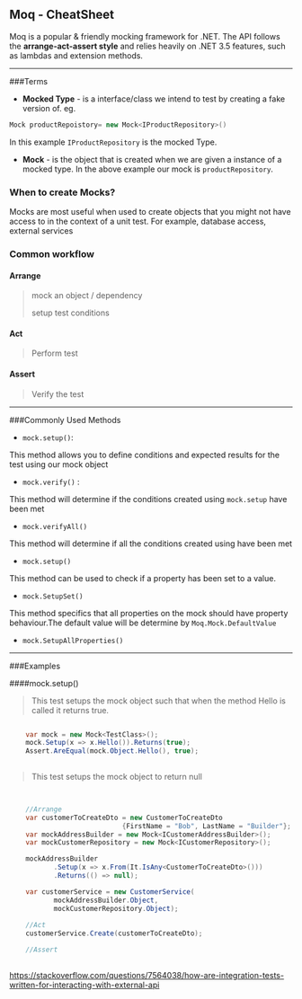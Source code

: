 ## Moq - CheatSheet 

Moq is a popular & friendly mocking framework for .NET. The API  follows the **arrange-act-assert style** and relies heavily on .NET 3.5 features, such as lambdas and extension methods. 

----------

###Terms

- **Mocked Type** - is a interface/class we intend to test by creating a fake version of. 
eg. 
```c# 
Mock productRepoistory= new Mock<IProductRepository>()
``` 
In this example `IProductRepository` is the mocked Type.
-  **Mock** - is the object that is created when we are given a instance of a mocked type. In the above example our mock is `productRepository`.

### When to create Mocks?
> 
Mocks are most useful when used to create objects that you might not have access to in the context of a unit test. For example, database access, external services


### Common workflow


#### Arrange
> mock an object / dependency
> 
> setup test conditions
 



#### Act
> Perform test



#### Assert
> Verify the test 

----------

###Commonly Used Methods

- `mock.setup()`: 

This method allows you to define conditions and expected results for the test using our mock object

 
- `mock.verify()` :

This method will determine if the conditions created using `mock.setup` have been met

- `mock.verifyAll()`

This method will determine if all the conditions created using have been met

- `mock.setup()` 


This method can be used to check if a property has been set to a value.

- `mock.SetupSet()` 


This method specifics that all properties on the mock should have property behaviour.The default value will be determine by `Moq.Mock.DefaultValue`

- `mock.SetupAllProperties()`


----------


###Examples

####mock.setup()

> This test setups the mock object such that when the method Hello is called it returns true.

```c#

	var mock = new Mock<TestClass>();
    mock.Setup(x => x.Hello()).Returns(true);
    Assert.AreEqual(mock.Object.Hello(), true);
			
```
> This test setups the mock object to return null

```c#

	
	//Arrange
    var customerToCreateDto = new CustomerToCreateDto 
                            {FirstName = "Bob", LastName = "Builder"};
    var mockAddressBuilder = new Mock<ICustomerAddressBuilder>();
    var mockCustomerRepository = new Mock<ICustomerRepository>();

	mockAddressBuilder
           .Setup(x => x.From(It.IsAny<CustomerToCreateDto>()))
           .Returns(() => null);

    var customerService = new CustomerService(
           mockAddressBuilder.Object, 
           mockCustomerRepository.Object);
                
    //Act
    customerService.Create(customerToCreateDto);

	//Assert
			
```
https://stackoverflow.com/questions/7564038/how-are-integration-tests-written-for-interacting-with-external-api
